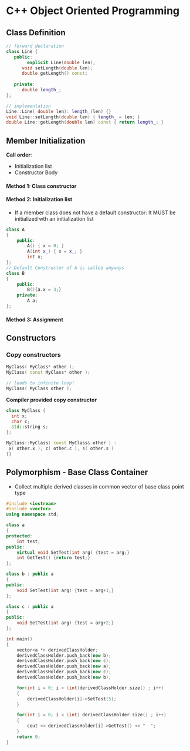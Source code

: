 # C++ Object Oriented Programming

## Class Definition

```cpp
// forward declaration
class Line {
   public:
  		explicit Line(double len);
      void setLength(double len);
      double getLength() const;
      
   private:
      double length_;
};

// implementation
Line::Line( double len): length_(len) {}
void Line::setLength(double len) { length_ = len; }
double Line::getLength(double len) const { return length_; }
```



## Member Initialization

**Call order**:

- Initialization list
- Constructor Body

#### Method 1: Class constructor

#### Method 2: Initialization list

- If a member class does not have a default constructor: It MUST be initialized wth an initialization list

```cpp
class A
{
    public:
        A() { x = 0; }
        A(int x_) { x = x_; }
        int x;
};
// Default Constructor of A is called anyways
class B
{
    public:
        B(){a.x = 3;}
    private:
        A a;
};
```

#### Method 3: Assignment

### 

## Constructors

### Copy constructors

```cpp
MyClass( MyClass* other );
MyClass( const MyClass* other );

// leads to infinite loop!
MyClass( MyClass other );
```

**Compiler provided copy constructor**

```cpp
class MyClass {
  int x;
  char c;
  std::string s;
};
```
```cpp
MyClass::MyClass( const MyClass& other ) :
 x( other.x ), c( other.c ), s( other.s )
{}
```







## Polymorphism - Base Class Container

- Collect multiple derived classes in common vector of base class point type

```cpp
#include <iostream>
#include <vector>
using namespace std;

class a
{
protected:
    int test;
public:
    virtual void SetTest(int arg) {test = arg;}
    int GetTest() {return test;}
};

class b : public a
{
public:
    void SetTest(int arg) {test = arg+1;}
};

class c : public a
{
public:
    void SetTest(int arg) {test = arg+2;}
};

int main()
{
    vector<a *> derivedClassHolder;
    derivedClassHolder.push_back(new b);
    derivedClassHolder.push_back(new c);
    derivedClassHolder.push_back(new a);
    derivedClassHolder.push_back(new c);
    derivedClassHolder.push_back(new b);

    for(int i = 0; i < (int)derivedClassHolder.size() ; i++)
    {
        derivedClassHolder[i]->SetTest(5);
    }

    for(int i = 0; i < (int) derivedClassHolder.size() ; i++)
    {
        cout << derivedClassHolder[i]->GetTest() << "  ";
    }
    return 0;
}

```
